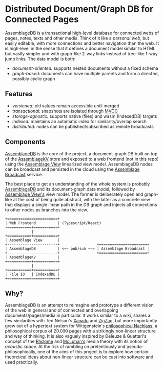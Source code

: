 # Distributed Document/Graph DB for Connected Pages

AssemblageDB is a transactional high-level database for connected webs of pages,
notes, texts and other media. Think of it like a _personal web_, but easily
editable, with more connections and better navigation than the web. It is
high-level in the sense that it defines a document model similar to HTML but
vastly simpler and with graph-like 2-way links instead of tree-like 1-way jump
links. The data model is both:

  - _document-oriented:_ supports nested documents without a fixed schema
  - _graph-based:_ documents can have multiple parents and form a directed,
    possibly cyclic graph

## Features

  - _versioned:_ old values remain accessible until merged
  - _transactional:_ snapshots are isolated through
    [MVCC](https://en.wikipedia.org/wiki/Multiversion_concurrency_control)
  - _storage-agnostic:_ supports native (files) and wasm (IndexedDB) targets
  - _indexed:_ maintains an automatic index for similarity/overlap search
  - _distributed:_ nodes can be published/subscribed as remote broadcasts

## Components

[AssemblageDB](assemblage_db) is the core of the project, a document-graph DB
built on top of the [AssemblageKV](assemblage_kv) store and exposed to a web
frontend (not in this repo) using the [Assemblage View](assemblage_view)
linearized view model. AssemblageDB nodes can be broadcast and persisted in the
cloud using the [Assemblage Broadcast](assemblage_broadcast) service.

The best place to get an understanding of the whole system is probably
[AssemblageDB](assemblage_db) and its document-graph data model, followed by
[Assemblage View's](assemblage_view) view model. The former is deliberately open
and graph-like at the cost of being quite abstract, with the latter as a
concrete view that displays a single linear path in the DB graph and injects all
connections to other nodes as branches into the view.

```text
+=======================+
| Web Frontend          | (Typescript/React)
+===========+===========+
            |
+===========+===========+
| Assemblage View       |
+-----------------------+                 +======================+
| AssemblageDB          | <~~ pub/sub ~~> | Assemblage Broadcast |
+-----------------------+                 +======================+
| AssemblageKV          |
+===========+===========+
            |
+===========+===========+
| File IO   | IndexedDB |
+=======================+
```

## Why?

AssemblageDB is an attempt to reimagine and prototype a different vision of the
web in general and of connected and overlapping documents/pages/media in
particular. It works similar to a wiki, shares a few similarities with Ted
Nelson's [Xanadu](https://en.wikipedia.org/wiki/Project_Xanadu) and
[ZigZag](https://en.wikipedia.org/wiki/ZigZag_(software)), but more importantly
grew out of a hypertext system for Wittgenstein's [philosophical
Nachlass](http://wab.uib.no/wab_nachlass.page/), a philosophical corpus of
20.000 pages with a strikingly non-linear structure and way of thinking. It is
also vaguely inspired by Deleuze & Guattari's concept of the
[Rhizome](https://en.wikipedia.org/wiki/Rhizome_(philosophy)) and
[McLuhan's](https://en.wikipedia.org/wiki/Marshall_McLuhan) media theory with
its notion of _acoustic space_. At the risk of rambling on pretentiously and
pseudo-philosophically, one of the aims of this project is to explore how
certain theoretical ideas about non-linear structure can be cast into software
and used practically.
